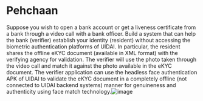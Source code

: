 # Pehchaan

Suppose you wish to open a bank account or get a liveness certificate from a bank through a video call with a bank officer. Build a system that can help the bank (verifier) establish your identity (resident) without accessing the biometric authentication platforms of UIDAI. In particular, the resident shares the offline eKYC document (available in XML format) with the verifying agency for validation. The verifier will use the photo taken through the video call and match it against the photo available in the eKYC document. The verifier application can use the headless face authentication APK of UIDAI to validate the eKYC document in a completely offline (not connected to UIDAI backend systems) manner for genuineness and authenticity using face match technology.![image](https://user-images.githubusercontent.com/56642942/139587887-37fbbe4c-7973-46e0-94cf-860c8a36d7ab.png)
